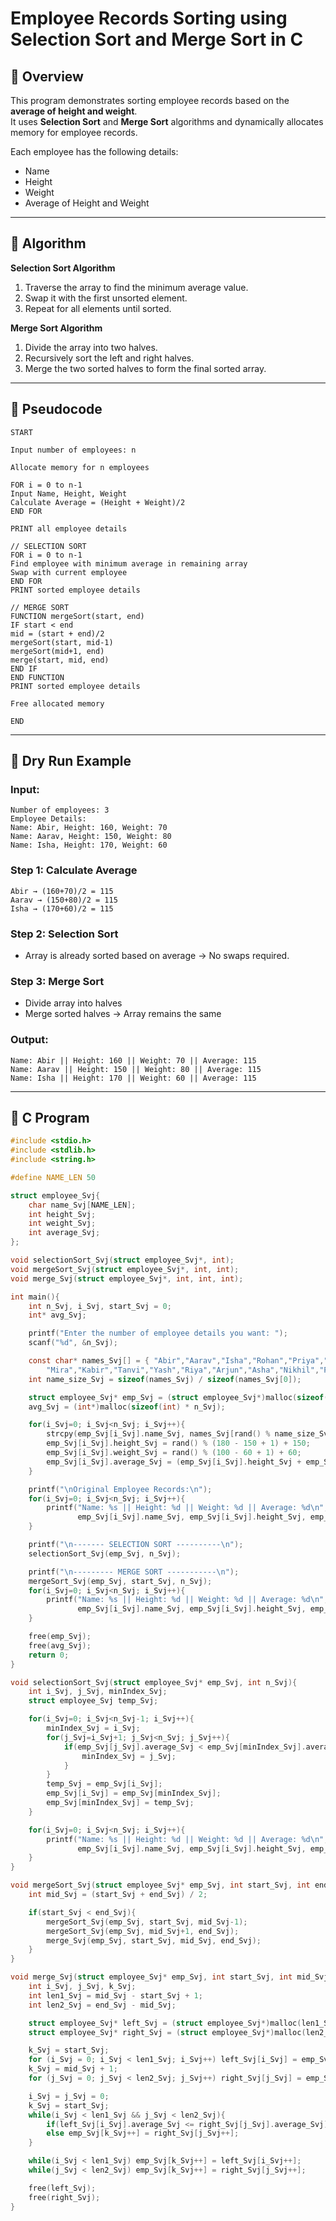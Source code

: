 # Employee Records Sorting using Selection Sort and Merge Sort in C

## 📌 Overview

This program demonstrates sorting employee records based on the **average of height and weight**.  
It uses **Selection Sort** and **Merge Sort** algorithms and dynamically allocates memory for employee records.  

Each employee has the following details:  
- Name  
- Height  
- Weight  
- Average of Height and Weight  

---

## 📌 Algorithm

**Selection Sort Algorithm**  
1. Traverse the array to find the minimum average value.  
2. Swap it with the first unsorted element.  
3. Repeat for all elements until sorted.  

**Merge Sort Algorithm**  
1. Divide the array into two halves.  
2. Recursively sort the left and right halves.  
3. Merge the two sorted halves to form the final sorted array.  

---

## 📌 Pseudocode
```
START

Input number of employees: n

Allocate memory for n employees

FOR i = 0 to n-1
Input Name, Height, Weight
Calculate Average = (Height + Weight)/2
END FOR

PRINT all employee details

// SELECTION SORT
FOR i = 0 to n-1
Find employee with minimum average in remaining array
Swap with current employee
END FOR
PRINT sorted employee details

// MERGE SORT
FUNCTION mergeSort(start, end)
IF start < end
mid = (start + end)/2
mergeSort(start, mid-1)
mergeSort(mid+1, end)
merge(start, mid, end)
END IF
END FUNCTION
PRINT sorted employee details

Free allocated memory

END
```


---

## 📌 Dry Run Example

### Input:
```
Number of employees: 3
Employee Details:
Name: Abir, Height: 160, Weight: 70
Name: Aarav, Height: 150, Weight: 80
Name: Isha, Height: 170, Weight: 60
```


### Step 1: Calculate Average
```
Abir → (160+70)/2 = 115
Aarav → (150+80)/2 = 115
Isha → (170+60)/2 = 115
```

### Step 2: Selection Sort
- Array is already sorted based on average → No swaps required.  

### Step 3: Merge Sort
- Divide array into halves  
- Merge sorted halves → Array remains the same  

### Output:
```
Name: Abir || Height: 160 || Weight: 70 || Average: 115
Name: Aarav || Height: 150 || Weight: 80 || Average: 115
Name: Isha || Height: 170 || Weight: 60 || Average: 115
```

---

## 📌 C Program

```c
#include <stdio.h>
#include <stdlib.h>
#include <string.h>

#define NAME_LEN 50

struct employee_Svj{
    char name_Svj[NAME_LEN];
    int height_Svj;
    int weight_Svj;
    int average_Svj;
};

void selectionSort_Svj(struct employee_Svj*, int);
void mergeSort_Svj(struct employee_Svj*, int, int);
void merge_Svj(struct employee_Svj*, int, int, int);

int main(){
    int n_Svj, i_Svj, start_Svj = 0;
    int* avg_Svj;

    printf("Enter the number of employee details you want: ");
    scanf("%d", &n_Svj);

    const char* names_Svj[] = { "Abir","Aarav","Isha","Rohan","Priya","Vikas","Neha","Sahil","Anaya","Dev","Kriti",
        "Mira","Kabir","Tanvi","Yash","Riya","Arjun","Asha","Nikhil","Pooja","Kunal", "Vishal","Amir","Sharukh","Salman","Mrunal","Kirti" };
    int name_size_Svj = sizeof(names_Svj) / sizeof(names_Svj[0]);

    struct employee_Svj* emp_Svj = (struct employee_Svj*)malloc(sizeof(struct employee_Svj) * n_Svj);
    avg_Svj = (int*)malloc(sizeof(int) * n_Svj);

    for(i_Svj=0; i_Svj<n_Svj; i_Svj++){
        strcpy(emp_Svj[i_Svj].name_Svj, names_Svj[rand() % name_size_Svj]);
        emp_Svj[i_Svj].height_Svj = rand() % (180 - 150 + 1) + 150;
        emp_Svj[i_Svj].weight_Svj = rand() % (100 - 60 + 1) + 60;
        emp_Svj[i_Svj].average_Svj = (emp_Svj[i_Svj].height_Svj + emp_Svj[i_Svj].weight_Svj) / 2;
    }

    printf("\nOriginal Employee Records:\n");
    for(i_Svj=0; i_Svj<n_Svj; i_Svj++){
        printf("Name: %s || Height: %d || Weight: %d || Average: %d\n",
               emp_Svj[i_Svj].name_Svj, emp_Svj[i_Svj].height_Svj, emp_Svj[i_Svj].weight_Svj, emp_Svj[i_Svj].average_Svj);
    }

    printf("\n------- SELECTION SORT ----------\n");
    selectionSort_Svj(emp_Svj, n_Svj);

    printf("\n--------- MERGE SORT -----------\n");
    mergeSort_Svj(emp_Svj, start_Svj, n_Svj);
    for(i_Svj=0; i_Svj<n_Svj; i_Svj++){
        printf("Name: %s || Height: %d || Weight: %d || Average: %d\n",
               emp_Svj[i_Svj].name_Svj, emp_Svj[i_Svj].height_Svj, emp_Svj[i_Svj].weight_Svj, emp_Svj[i_Svj].average_Svj);
    }

    free(emp_Svj);
    free(avg_Svj);
    return 0;
}

void selectionSort_Svj(struct employee_Svj* emp_Svj, int n_Svj){
    int i_Svj, j_Svj, minIndex_Svj;
    struct employee_Svj temp_Svj;

    for(i_Svj=0; i_Svj<n_Svj-1; i_Svj++){
        minIndex_Svj = i_Svj;
        for(j_Svj=i_Svj+1; j_Svj<n_Svj; j_Svj++){
            if(emp_Svj[j_Svj].average_Svj < emp_Svj[minIndex_Svj].average_Svj){
                minIndex_Svj = j_Svj;
            }
        }
        temp_Svj = emp_Svj[i_Svj];
        emp_Svj[i_Svj] = emp_Svj[minIndex_Svj];
        emp_Svj[minIndex_Svj] = temp_Svj;
    }

    for(i_Svj=0; i_Svj<n_Svj; i_Svj++){
        printf("Name: %s || Height: %d || Weight: %d || Average: %d\n",
               emp_Svj[i_Svj].name_Svj, emp_Svj[i_Svj].height_Svj, emp_Svj[i_Svj].weight_Svj, emp_Svj[i_Svj].average_Svj);
    }
}

void mergeSort_Svj(struct employee_Svj* emp_Svj, int start_Svj, int end_Svj){
    int mid_Svj = (start_Svj + end_Svj) / 2;

    if(start_Svj < end_Svj){
        mergeSort_Svj(emp_Svj, start_Svj, mid_Svj-1);
        mergeSort_Svj(emp_Svj, mid_Svj+1, end_Svj);
        merge_Svj(emp_Svj, start_Svj, mid_Svj, end_Svj);
    }
}

void merge_Svj(struct employee_Svj* emp_Svj, int start_Svj, int mid_Svj, int end_Svj){
    int i_Svj, j_Svj, k_Svj;
    int len1_Svj = mid_Svj - start_Svj + 1;
    int len2_Svj = end_Svj - mid_Svj;

    struct employee_Svj* left_Svj = (struct employee_Svj*)malloc(len1_Svj * sizeof(struct employee_Svj));
    struct employee_Svj* right_Svj = (struct employee_Svj*)malloc(len2_Svj * sizeof(struct employee_Svj));

    k_Svj = start_Svj;
    for (i_Svj = 0; i_Svj < len1_Svj; i_Svj++) left_Svj[i_Svj] = emp_Svj[k_Svj++];
    k_Svj = mid_Svj + 1;
    for (j_Svj = 0; j_Svj < len2_Svj; j_Svj++) right_Svj[j_Svj] = emp_Svj[k_Svj++];

    i_Svj = j_Svj = 0;
    k_Svj = start_Svj;
    while(i_Svj < len1_Svj && j_Svj < len2_Svj){
        if(left_Svj[i_Svj].average_Svj <= right_Svj[j_Svj].average_Svj) emp_Svj[k_Svj++] = left_Svj[i_Svj++];
        else emp_Svj[k_Svj++] = right_Svj[j_Svj++];
    }

    while(i_Svj < len1_Svj) emp_Svj[k_Svj++] = left_Svj[i_Svj++];
    while(j_Svj < len2_Svj) emp_Svj[k_Svj++] = right_Svj[j_Svj++];

    free(left_Svj);
    free(right_Svj);
}
```
